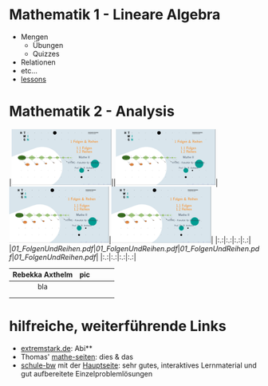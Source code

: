 # Mathematik 1 - Lineare Algebra

* Mengen
  * Übungen
  * Quizzes
* Relationen
* etc... 
* [lessons](https://video.htwg-konstanz.de/Panopto/Pages/Viewer.aspx?id=0dbd7714-35ce-4c28-9c86-ac0d0154a590)

# Mathematik 2 - Analysis

|<a href="./AnalysisSlides/01_FolgenUndReihen.pdf" target="top"><img width="200" src="./AnalysisSlides/TitlePics/01_FolgenReihen.png" alt></a>||<a href="./AnalysisSlides/01_FolgenUndReihen.pdf" target="top"><img width="200" src="./AnalysisSlides/TitlePics/01_FolgenReihen.png" alt></a>|<a href="./AnalysisSlides/01_FolgenUndReihen.pdf" target="top"><img width="200" src="./AnalysisSlides/TitlePics/01_FolgenReihen.png" alt></a>|<a href="./AnalysisSlides/01_FolgenUndReihen.pdf" target="top"><img width="200" src="./AnalysisSlides/TitlePics/01_FolgenReihen.png" alt></a>|
|:.:|:.:|:.:|:.:|
|<em>01_FolgenUndReihen.pdf</em>|<em>01_FolgenUndReihen.pdf</em>|<em>01_FolgenUndReihen.pdf</em>|<em>01_FolgenUndReihen.pdf</em>|
|:.:|:.:|:.:|:.:|


| Rebekka Axthelm | pic |   |   |   |
|:---------------:|:---:|:-:|:-:|:-:|
|       bla       |     |   |   |   |
|                 |     |   |   |   |
|                 |     |   |   |   |



# hilfreiche, weiterführende Links

* [extremstark.de](http://www.extremstark.de/): Abi**
* Thomas' [mathe-seiten](http://www.mathe-seiten.de/): dies & das
* [schule-bw](https://www.schule-bw.de/faecher-und-schularten/mathematisch-naturwissenschaftliche-faecher/mathematik/interaktiv_digital/lernvideos/uebergang-schule-hochschule) mit der [Hauptseite](https://www.schule-bw.de/): sehr gutes,  interaktives Lernmaterial und gut aufbereitete Einzelproblemlösungen
